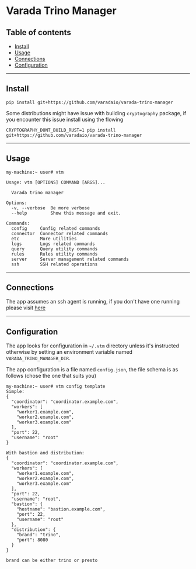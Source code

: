 # Varada Trino Manager

## **Table of contents**

- [Install](#Install)
- [Usage](#Usage)
- [Connections](#Connections)
- [Configuration](#Configuration)

---

## Install

```
pip install git+https://github.com/varadaio/varada-trino-manager
```

Some distributions might have issue with building `cryptography` package, if you encounter this issue install using the flowing

```
CRYPTOGRAPHY_DONT_BUILD_RUST=1 pip install git+https://github.com/varadaio/varada-trino-manager
```

---

## Usage

```
my-machine:~ user# vtm

Usage: vtm [OPTIONS] COMMAND [ARGS]...

  Varada trino manager

Options:
  -v, --verbose  Be more verbose
  --help         Show this message and exit.

Commands:
  config     Config related commands
  connector  Connector related commands
  etc        More utilities
  logs       Logs related commands
  query      Query utility commands
  rules      Rules utility commands
  server     Server management related commands
  ssh        SSH related operations
```

---

## Connections

The app assumes an ssh agent is running, if you don't have one running please visit [here](https://kb.iu.edu/d/aeww)

---

## Configuration

The app looks for configuration in `~/.vtm` directory unless it's instructed otherwise by setting an environment variable named `VARADA_TRINO_MANAGER_DIR`.

The app configuration is a file named `config.json`, the file schema is as follows (chose the one that suits you)
```
my-machine:~ user# vtm config template
Simple:
{
  "coordinator": "coordinator.example.com",
  "workers": [
    "worker1.example.com",
    "worker2.example.com",
    "worker3.example.com"
  ],
  "port": 22,
  "username": "root"
}

With bastion and distribution:
{
  "coordinator": "coordinator.example.com",
  "workers": [
    "worker1.example.com",
    "worker2.example.com",
    "worker3.example.com"
  ],
  "port": 22,
  "username": "root",
  "bastion": {
    "hostname": "bastion.example.com",
    "port": 22,
    "username": "root"
  },
  "distribution": {
    "brand": "trino",
    "port": 8080
  }
}

brand can be either trino or presto
```